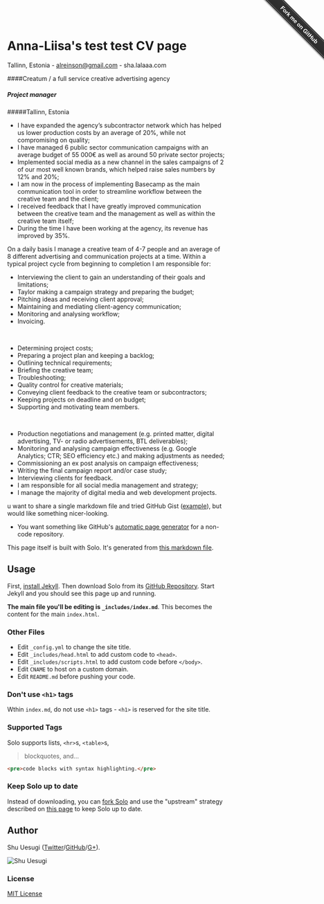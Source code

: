 

# Anna-Liisa's test test CV page


Tallinn, Estonia -
alreinson@gmail.com - sha.lalaaa.com	

####Creatum / a full service creative advertising agency <br>
##### Project manager<br>
#####Tallinn, Estonia


* I have expanded the agency’s subcontractor network which has helped us lower production costs by an average of 20%, while not compromising on quality;
* I have managed 6 public sector communication campaigns with an average budget of 55 000€ as well as around 50 private sector projects;
* Implemented social media as a new channel in the sales campaigns of 2 of our most well known brands, which helped raise sales numbers by 12% and 20%;
* I am now in the process of implementing Basecamp as the main communication tool in order to streamline workflow between the creative team and the client;
* I received feedback that I have greatly improved communication between the creative team and the management as well as within the creative team itself;
* During the time I have been working at the agency, its revenue has improved by 35%.

On a daily basis I manage a creative team of 4-7 people and an average of 8 different advertising and communication projects at a time. Within a typical project cycle from beginning to completion I am responsible for: 


* Interviewing the client to gain an understanding of their goals and limitations;
* Taylor making a campaign strategy and preparing the budget;
* Pitching ideas and receiving client approval;
* Maintaining and mediating client-agency communication;
* Monitoring and analysing workflow;
* Invoicing.
<br>


* Determining project costs;
* Preparing a project plan and keeping a backlog;
* Outlining technical requirements;
* Briefing the creative team;
* Troubleshooting;
* Quality control for creative materials;
* Conveying client feedback to the creative team or subcontractors;
* Keeping projects on deadline and on budget;
* Supporting and motivating team members.
<br>


* Production negotiations and management (e.g. printed matter, digital advertising, TV- or radio advertisements, BTL deliverables);
* Monitoring and analysing campaign effectiveness (e.g. Google Analytics; CTR; SEO efficiency etc.) and making adjustments as needed;
* Commissioning an ex post analysis on campaign effectiveness;
* Writing the final campaign report and/or case study;
* Interviewing clients for feedback.
* I am responsible for all social media management and strategy;
* I manage the majority of digital media and web development projects.


u want to share a single markdown file and tried GitHub Gist ([example](https://gist.github.com/dypsilon/5819504)), but would like something nicer-looking.
* You want something like GitHub's [automatic page generator](http://pages.github.com/) for a non-code repository.

This page itself is built with Solo. It's generated from [this markdown file](https://github.com/chibicode/solo/blob/gh-pages/_includes/index.md).

## Usage

First, [install Jekyll](http://jekyllrb.com/docs/installation/). Then download Solo from its [GitHub Repository](https://github.com/chibicode/solo). Start Jekyll and you should see this page up and running.

**The main file you'll be editing is `_includes/index.md`**. This becomes the content for the main `index.html`.

### Other Files

* Edit `_config.yml` to change the site title.
* Edit `_includes/head.html` to add custom code to `<head>`.
* Edit `_includes/scripts.html` to add custom code before `</body>`.
* Edit `CNAME` to host on a custom domain.
* Edit `README.md` before pushing your code.

### Don't use `<h1>` tags

Wthin `index.md`, do not use `<h1>` tags - `<h1>` is reserved for the site title.

### Supported Tags

Solo supports lists, `<hr>`s, `<table>`s,

> blockquotes, and...

~~~html
<pre>code blocks with syntax highlighting.</pre>
~~~

### Keep Solo up to date

Instead of downloading, you can [fork Solo](https://github.com/chibicode/solo/fork) and use the "upstream" strategy described on [this page](https://help.github.com/articles/fork-a-repo) to keep Solo up to date.

## Author

Shu Uesugi ([Twitter](http://twitter.com/chibicode)/[GitHub](http://github.com/chibicode)/[G+](https://plus.google.com/110325199858284431541?rel=author)).

![Shu Uesugi](http://www.gravatar.com/avatar/b868d84bbe2ed30ec45c9253e1c1cefe.jpg?s=200)

### License

[MIT License](http://chibicode.mit-license.org/)

<div class="github-fork-ribbon-wrapper right fixed" style="width: 150px;height: 150px;position: fixed;overflow: hidden;top: 0;z-index: 9999;pointer-events: none;right: 0;"><div class="github-fork-ribbon" style="position: absolute;padding: 2px 0;background-color: #333;background-image: linear-gradient(to bottom, rgba(0, 0, 0, 0), rgba(0, 0, 0, 0.15));-webkit-box-shadow: 0 2px 3px 0 rgba(0, 0, 0, 0.5);-moz-box-shadow: 0 2px 3px 0 rgba(0, 0, 0, 0.5);box-shadow: 0 2px 3px 0 rgba(0, 0, 0, 0.5);z-index: 9999;pointer-events: auto;top: 42px;right: -43px;-webkit-transform: rotate(45deg);-moz-transform: rotate(45deg);-ms-transform: rotate(45deg);-o-transform: rotate(45deg);transform: rotate(45deg);"><a href="https://github.com/chibicode/solo" style="font: 700 13px &quot;Helvetica Neue&quot;, Helvetica, Arial, sans-serif;color: #fff;text-decoration: none;text-shadow: 0 -1px rgba(0, 0, 0, 0.5);text-align: center;width: 200px;line-height: 20px;display: inline-block;padding: 2px 0;border-width: 1px 0;border-style: dotted;border-color: rgba(255, 255, 255, 0.7);">Fork me on GitHub</a></div></div>
